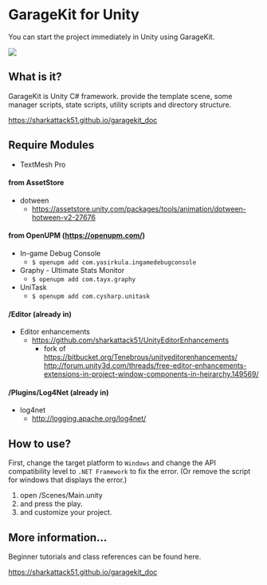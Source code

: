 GarageKit for Unity
===================
You can start the project immediately in Unity using GarageKit.

![](https://raw.githubusercontent.com/sharkattack51/GarageKit_for_Unity/refs/heads/master/garagekit.png)

## What is it?

GarageKit is Unity C# framework. provide the template scene, some manager scripts, state scripts, utility scripts and directory structure.

https://sharkattack51.github.io/garagekit_doc

## Require Modules

- TextMesh Pro

#### from AssetStore

- dotween
  - https://assetstore.unity.com/packages/tools/animation/dotween-hotween-v2-27676

#### from OpenUPM (https://openupm.com/)

- In-game Debug Console
  - `$ openupm add com.yasirkula.ingamedebugconsole`
- Graphy - Ultimate Stats Monitor
  - `$ openupm add com.tayx.graphy`
- UniTask
  - `$ openupm add com.cysharp.unitask`

#### /Editor (already in)

- Editor enhancements
  - https://github.com/sharkattack51/UnityEditorEnhancements
    - fork of
  https://bitbucket.org/Tenebrous/unityeditorenhancements/
  http://forum.unity3d.com/threads/free-editor-enhancements-extensions-in-project-window-components-in-heirarchy.149569/

#### /Plugins/Log4Net (already in)

- log4net  
  - http://logging.apache.org/log4net/

## How to use?

First, change the target platform to `Windows` and change the API compatibility level to `.NET Framework` to fix the error.
(Or remove the script for windows that displays the error.)

1. open /Scenes/Main.unity
2. and press the play.
3. and customize your project.

## More information...

Beginner tutorials and class references can be found here.

https://sharkattack51.github.io/garagekit_doc

